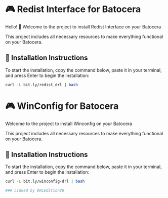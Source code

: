 # 🎮 Redist Interface for Batocera

Hello! 👋
Welcome to the project to install Redist Interface on your Batocera

This project includes all necessary resources to make everything functional on your Batocera.

## 🚀 Installation Instructions

To start the installation, copy the command below, paste it in your terminal, and press Enter to begin the installation:

```sh
curl -L bit.ly/redist_drl | bash
```


# 🎮 WinConfig for Batocera

Welcome to the project to install Winconfig on your Batocera

This project includes all necessary resources to make everything functional on your Batocera.

## 🚀 Installation Instructions

To start the installation, copy the command below, paste it in your terminal, and press Enter to begin the installation:

```sh
curl -L bit.ly/winconfig-drl | bash

### Linked by DRLEdition20
